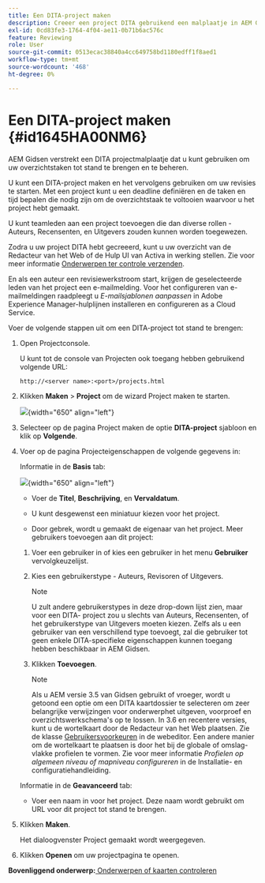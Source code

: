 ```yaml
---
title: Een DITA-project maken
description: Creeer een project DITA gebruikend een malplaatje in AEM Gidsen. Leer hoe u een DITA-project kunt gebruiken om de revisies te starten.
exl-id: 0cd83fe3-1764-4f04-ae11-0b71b6ac576c
feature: Reviewing
role: User
source-git-commit: 0513ecac38840a4cc649758bd1180edff1f8aed1
workflow-type: tm+mt
source-wordcount: '468'
ht-degree: 0%

---
```


# Een DITA-project maken {#id1645HA00NM6}

AEM Gidsen verstrekt een DITA projectmalplaatje dat u kunt gebruiken om uw overzichtstaken tot stand te brengen en te beheren.

U kunt een DITA-project maken en het vervolgens gebruiken om uw revisies te starten. Met een project kunt u een deadline definiëren en de taken en tijd bepalen die nodig zijn om de overzichtstaak te voltooien waarvoor u het project hebt gemaakt.

U kunt teamleden aan een project toevoegen die dan diverse rollen - Auteurs, Recensenten, en Uitgevers zouden kunnen worden toegewezen.

Zodra u uw project DITA hebt gecreeerd, kunt u uw overzicht van de Redacteur van het Web of de Hulp UI van Activa in werking stellen. Zie voor meer informatie [Onderwerpen ter controle verzenden](review-send-topics-for-review.md#).

En als een auteur een revisiewerkstroom start, krijgen de geselecteerde leden van het project een e-mailmelding. Voor het configureren van e-mailmeldingen raadpleegt u *E-mailsjablonen aanpassen* in Adobe Experience Manager-hulplijnen installeren en configureren as a Cloud Service.

Voer de volgende stappen uit om een DITA-project tot stand te brengen:

1. Open Projectconsole.

   U kunt tot de console van Projecten ook toegang hebben gebruikend volgende URL:

   ```http
   http://<server name>:<port>/projects.html
   ```

1. Klikken **Maken** \> **Project** om de wizard Project maken te starten.

   ![](images/project-console-63.png){width="650" align="left"}

1. Selecteer op de pagina Project maken de optie **DITA-project** sjabloon en klik op **Volgende**.

1. Voer op de pagina Projecteigenschappen de volgende gegevens in:

   Informatie in de **Basis** tab:

   ![](images/create-project.png){width="650" align="left"}

   - Voer de **Titel**, **Beschrijving**, en **Vervaldatum**.

   - U kunt desgewenst een miniatuur kiezen voor het project.

   - Door gebrek, wordt u gemaakt de eigenaar van het project. Meer gebruikers toevoegen aan dit project:

   1. Voer een gebruiker in of kies een gebruiker in het menu **Gebruiker** vervolgkeuzelijst.

   1. Kies een gebruikerstype - Auteurs, Revisoren of Uitgevers.

      >[!NOTE]
      >
      >U zult andere gebruikerstypes in deze drop-down lijst zien, maar voor een DITA- project zou u slechts van Auteurs, Recensenten, of het gebruikerstype van Uitgevers moeten kiezen. Zelfs als u een gebruiker van een verschillend type toevoegt, zal die gebruiker tot geen enkele DITA-specifieke eigenschappen kunnen toegang hebben beschikbaar in AEM Gidsen.

   1. Klikken **Toevoegen**.

      >[!NOTE]
      >
      >Als u AEM versie 3.5 van Gidsen gebruikt of vroeger, wordt u getoond een optie om een DITA kaartdossier te selecteren om zeer belangrijke verwijzingen voor onderwerphet uitgeven, voorproef en overzichtswerkschema&#39;s op te lossen. In 3.6 en recentere versies, kunt u de wortelkaart door de Redacteur van het Web plaatsen. Zie de klasse [Gebruikersvoorkeuren](web-editor-features.md#id2087G0P40SB) in de webeditor. Een andere manier om de wortelkaart te plaatsen is door het bij de globale of omslag-vlakke profielen te vormen. Zie voor meer informatie *Profielen op algemeen niveau of mapniveau configureren* in de Installatie- en configuratiehandleiding.

   Informatie in de **Geavanceerd** tab:

   - Voer een naam in voor het project. Deze naam wordt gebruikt om URL voor dit project tot stand te brengen.

1. Klikken **Maken**.

   Het dialoogvenster Project gemaakt wordt weergegeven.

1. Klikken **Openen** om uw projectpagina te openen.


**Bovenliggend onderwerp:**[ Onderwerpen of kaarten controleren](review.md)
